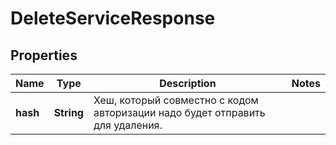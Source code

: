 

# DeleteServiceResponse


## Properties

| Name | Type | Description | Notes |
|------------ | ------------- | ------------- | -------------|
|**hash** | **String** | Хеш, который совместно с кодом авторизации надо будет отправить для удаления. |  |




